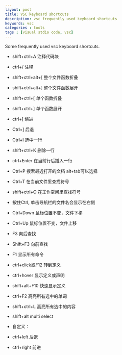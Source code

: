 ```yaml
---
layout: post
title: VSC keyboard shortcuts
description: vsc frequently used keyboard shortcuts
keywords: vsc
categories : tools
tags : [visual stdio code, vsc]
---
```


Some frequently used vsc keyboard shortcuts.


- shift+ctrl+A 注释代码块
- ctrl+/       注释


- shift+ctrl+alt+[ 整个文件函数折叠
- shift+ctrl+alt+] 整个文件函数展开
- shift+ctrl+[ 单个函数折叠
- shift+ctrl+] 单个函数展开


- ctrl+[ 缩进
- Ctrl+] 后退


- Ctrl+I       选中一行
- shift+ctrl+K 删除一行
- ctrl+Enter   在当前行后插入一行


- Ctrl+P       搜索最近打开的文档 alt+tab可以选择
- Ctrl+T       在当前文件里查找符号
- shift+ctrl+O 在工作空间里查找符号


- 按住Ctrl, 单击导航栏的文件名会显示在右侧
 

- Ctrl+Down  鼠标位置不变，文件下移
- Ctrl+Up	   鼠标位置不变，文件上移


- F3	   向后查找
- Shift+F3   向前查找


- F1   显示所有命令


- ctrl+click或F12 转到定义
- ctrl+hover      显示定义或声明
- shift+alt+F10   快速显示定义


- ctrl+F2      高亮所有选中的单词
- shift+ctrl+L 高亮所有选中的内容


- shift+alt   multi select


- 自定义：
- ctrl+left  后退
- ctrl+right 前进
